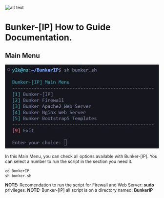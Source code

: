 ![alt text](https://dnsbl.evilnet.org/assets/img/bunker-ip-small-logo.png)

# Bunker-[IP] How to Guide Documentation.

## Main Menu

![alt text](https://raw.githubusercontent.com/Bunker-IP/BunkerIP-Help/main/bunker-img/MainMenu.jpg)

In this Main Menu, you can check all options available with Bunker-[IP]. 
You can select a number to run the script in the section you need it.

```
cd BunkerIP
sh bunker.sh
```
**NOTE:** Recomendation to run the script for Firewall and Web Server: **sudo** privileges.
**NOTE:** Bunker-[IP] all script is on a directory named: **BunkerIP**
